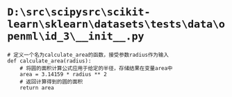 # `D:\src\scipysrc\scikit-learn\sklearn\datasets\tests\data\openml\id_3\__init__.py`

```
# 定义一个名为calculate_area的函数，接受参数radius作为输入
def calculate_area(radius):
    # 将圆的面积计算公式应用于给定的半径，存储结果在变量area中
    area = 3.14159 * radius ** 2
    # 返回计算得到的圆的面积
    return area
```